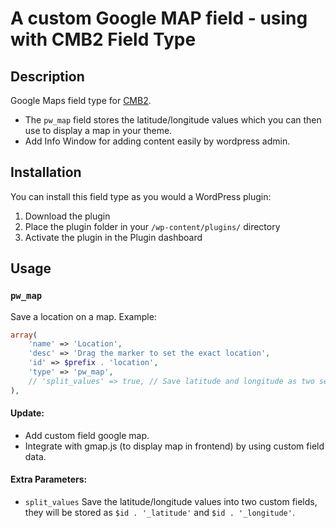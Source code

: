 # A custom Google MAP field - using with CMB2 Field Type

## Description

Google Maps field type for [CMB2](https://github.com/WebDevStudios/CMB2).

* The `pw_map` field stores the latitude/longitude values which you can then use to display a map in your theme.
* Add Info Window for adding content easily by wordpress admin.

## Installation

You can install this field type as you would a WordPress plugin:

1. Download the plugin
2. Place the plugin folder in your `/wp-content/plugins/` directory
3. Activate the plugin in the Plugin dashboard

## Usage

### `pw_map`

Save a location on a map. Example:

```php
array(
	'name' => 'Location',
	'desc' => 'Drag the marker to set the exact location',
	'id' => $prefix . 'location',
	'type' => 'pw_map',
	// 'split_values' => true, // Save latitude and longitude as two separate fields
),
```
#### Update:
* Add custom field google map.
* Integrate with gmap.js (to display map in frontend) by using custom field data.

#### Extra Parameters:

* `split_values` Save the latitude/longitude values into two custom fields, they will be stored as `$id . '_latitude'` and `$id . '_longitude'`.


